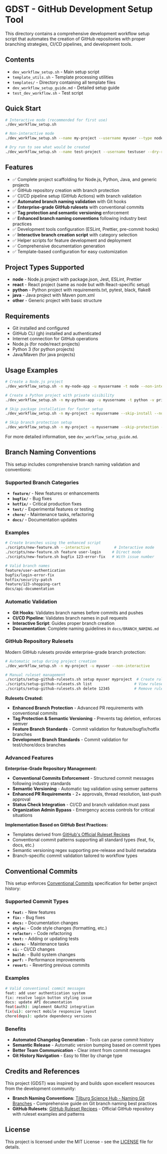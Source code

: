 # GDST - GitHub Development Setup Tool

This directory contains a comprehensive development workflow setup script that automates the creation of GitHub repositories with proper branching strategies, CI/CD pipelines, and development tools.

## Contents

- `dev_workflow_setup.sh` - Main setup script
- `template_utils.sh` - Template processing utilities
- `templates/` - Directory containing all template files
- `dev_workflow_setup_guide.md` - Detailed setup guide
- `test_dev_workflow.sh` - Test script

## Quick Start

```bash
# Interactive mode (recommended for first use)
./dev_workflow_setup.sh

# Non-interactive mode
./dev_workflow_setup.sh --name my-project --username myuser --type node --non-interactive

# Dry run to see what would be created
./dev_workflow_setup.sh --name test-project --username testuser --dry-run --non-interactive
```

## Features

- ✅ Complete project scaffolding for Node.js, Python, Java, and generic projects
- ✅ GitHub repository creation with branch protection
- ✅ CI/CD pipeline setup (GitHub Actions) with branch validation
- ✅ **Automated branch naming validation** with Git hooks
- ✅ **Enterprise-grade GitHub rulesets** with conventional commits
- ✅ **Tag protection and semantic versioning** enforcement
- ✅ **Enhanced branch naming conventions** following industry best practices
- ✅ Development tools configuration (ESLint, Prettier, pre-commit hooks)
- ✅ **Interactive branch creation script** with category selection
- ✅ Helper scripts for feature development and deployment
- ✅ Comprehensive documentation generation
- ✅ Template-based configuration for easy customization

## Project Types Supported

- **node** - Node.js project with package.json, Jest, ESLint, Prettier
- **react** - React project (same as node but with React-specific setup)  
- **python** - Python project with requirements.txt, pytest, black, flake8
- **java** - Java project with Maven pom.xml
- **other** - Generic project with basic structure

## Requirements

- Git installed and configured
- GitHub CLI (gh) installed and authenticated
- Internet connection for GitHub operations
- Node.js (for node/react projects)
- Python 3 (for python projects)
- Java/Maven (for java projects)

## Usage Examples

```bash
# Create a Node.js project
./dev_workflow_setup.sh -n my-node-app -u myusername -t node --non-interactive

# Create a Python project with private visibility
./dev_workflow_setup.sh -n my-python-app -u myusername -t python -v private --non-interactive

# Skip package installation for faster setup
./dev_workflow_setup.sh -n my-project -u myusername --skip-install --non-interactive

# Skip branch protection setup
./dev_workflow_setup.sh -n my-project -u myusername --skip-protection --non-interactive
```

For more detailed information, see `dev_workflow_setup_guide.md`.

## Branch Naming Conventions

This setup includes comprehensive branch naming validation and conventions:

### Supported Branch Categories

- **`feature/`** - New features or enhancements
- **`bugfix/`** - Bug fixes  
- **`hotfix/`** - Critical production fixes
- **`test/`** - Experimental features or testing
- **`chore/`** - Maintenance tasks, refactoring
- **`docs/`** - Documentation updates

### Examples

```bash
# Create branches using the enhanced script
./scripts/new-feature.sh --interactive           # Interactive mode
./scripts/new-feature.sh feature user-login     # Direct mode
./scripts/new-feature.sh bugfix 123-error-fix   # With issue number

# Valid branch names
feature/user-authentication
bugfix/login-error-fix
hotfix/security-patch
feature/123-shopping-cart
docs/api-documentation
```

### Automatic Validation

- **Git Hooks**: Validates branch names before commits and pushes
- **CI/CD Pipeline**: Validates branch names in pull requests
- **Interactive Script**: Guides proper branch creation
- **Documentation**: Complete naming guidelines in `docs/BRANCH_NAMING.md`

### GitHub Repository Rulesets

Modern GitHub rulesets provide enterprise-grade branch protection:

```bash
# Automatic setup during project creation
./dev_workflow_setup.sh -n my-project -u myuser --non-interactive

# Manual ruleset management
./scripts/setup-github-rulesets.sh setup myuser myproject  # Create rulesets
./scripts/setup-github-rulesets.sh list                   # View rulesets
./scripts/setup-github-rulesets.sh delete 12345           # Remove ruleset
```

**Rulesets Created:**
- **Enhanced Branch Protection** - Advanced PR requirements with conventional commits
- **Tag Protection & Semantic Versioning** - Prevents tag deletion, enforces semver
- **Feature Branch Standards** - Commit validation for feature/bugfix/hotfix branches  
- **Development Branch Standards** - Commit validation for test/chore/docs branches

### Advanced Features

**Enterprise-Grade Repository Management:**
- **Conventional Commits Enforcement** - Structured commit messages following industry standards
- **Semantic Versioning** - Automatic tag validation using semver patterns
- **Enhanced PR Requirements** - 2+ approvals, thread resolution, last-push approval
- **Status Check Integration** - CI/CD and branch validation must pass
- **Organization Admin Bypass** - Emergency access controls for critical situations

**Implementation Based on GitHub Best Practices:**
- Templates derived from [GitHub's Official Ruleset Recipes](https://github.com/github/ruleset-recipes)
- Conventional commit patterns supporting all standard types (feat, fix, docs, etc.)
- Semantic versioning regex supporting pre-release and build metadata
- Branch-specific commit validation tailored to workflow types

## Conventional Commits

This setup enforces [Conventional Commits](https://www.conventionalcommits.org/) specification for better project history:

### Supported Commit Types

- **`feat:`** - New features
- **`fix:`** - Bug fixes
- **`docs:`** - Documentation changes
- **`style:`** - Code style changes (formatting, etc.)
- **`refactor:`** - Code refactoring
- **`test:`** - Adding or updating tests
- **`chore:`** - Maintenance tasks
- **`ci:`** - CI/CD changes
- **`build:`** - Build system changes
- **`perf:`** - Performance improvements
- **`revert:`** - Reverting previous commits

### Examples

```bash
# Valid conventional commit messages
feat: add user authentication system
fix: resolve login button styling issue
docs: update API documentation
feat(auth): implement OAuth2 integration
fix(ui): correct mobile responsive layout
chore(deps): update dependency versions
```

### Benefits

- **Automated Changelog Generation** - Tools can parse commit history
- **Semantic Release** - Automatic version bumping based on commit types
- **Better Team Communication** - Clear intent from commit messages
- **Git History Navigation** - Easy to filter by change type

## Credits and References

This project (GDST) was inspired by and builds upon excellent resources from the development community:

- **Branch Naming Conventions**: [Tilburg Science Hub - Naming Git Branches](https://tilburgsciencehub.com/topics/automation/version-control/advanced-git/naming-git-branches/) - Comprehensive guide on Git branch naming best practices
- **GitHub Rulesets**: [GitHub Ruleset Recipes](https://github.com/github/ruleset-recipes) - Official GitHub repository with ruleset examples and patterns

## License

This project is licensed under the MIT License - see the [LICENSE](LICENSE) file for details.
